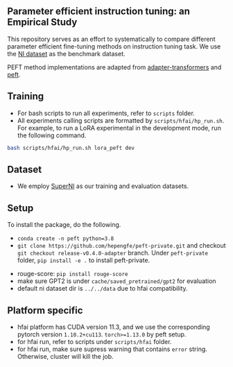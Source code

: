 ## Parameter efficient instruction tuning: an Empirical Study
This repository serves as an effort to systematically to compare different parameter efficient fine-tuning methods on instruction tuning task. We use the [NI dataset](https://github.com/allenai/natural-instructions) as the benchmark dataset.

PEFT method implementations are adapted from [adapter-transformers](https://github.com/Adapter-Hub/adapter-transformers) and [peft](https://github.com/huggingface/peft).





## Training
* For bash scripts to run all experiments, refer to `scripts` folder.
* All experiments calling scripts are formatted by `scripts/hfai/hp_run.sh`. For example, to run a LoRA experimental in the development mode, run the following command.
```bash
bash scripts/hfai/hp_run.sh lora_peft dev
```
## Dataset
* We employ [SuperNI](https://github.com/allenai/natural-instructions) as our training and evaluation datasets.

## Setup
To install the package, do the following.

* `conda create -n peft python=3.8`
* `git clone https://github.com/hepengfe/peft-private.git` and checkout `git checkout release-v0.4.0-adapter` branch. Under `peft-private` folder, `pip install -e .` to install peft-private.
<!-- * under `adapater-transfeomers` folder, `pip install -e .` to install adapter-transformer.
* `pip uninstall transfomers` uninstall the original transformer installed by `peft` to use adapter-transformer instead. -->

* rouge-score: `pip install rouge-score`
* make sure GPT2 is under `cache/saved_pretrained/gpt2` for evaluation
* default ni dataset dir is `../../data` due to hfai compatibility.

## Platform specific
* hfai platform has CUDA version 11.3, and we use the corresponding pytorch version `1.10.2+cu113`.  `torch>=1.13.0` by peft setup.
* for hfai run, refer to scripts under `scripts/hfai` folder.
* for hfai run, make sure supress warning that contains `error` string. Otherwise, cluster will kill the job.